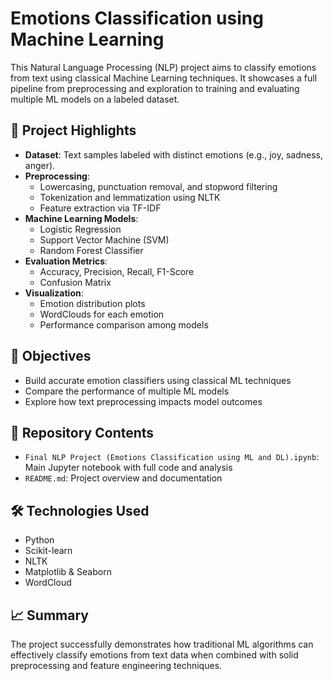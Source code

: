 # Emotions Classification using Machine Learning

This Natural Language Processing (NLP) project aims to classify emotions from text using classical Machine Learning techniques. It showcases a full pipeline from preprocessing and exploration to training and evaluating multiple ML models on a labeled dataset.

## 📌 Project Highlights

- **Dataset**: Text samples labeled with distinct emotions (e.g., joy, sadness, anger).
- **Preprocessing**:
  - Lowercasing, punctuation removal, and stopword filtering
  - Tokenization and lemmatization using NLTK
  - Feature extraction via TF-IDF
- **Machine Learning Models**:
  - Logistic Regression
  - Support Vector Machine (SVM)
  - Random Forest Classifier
- **Evaluation Metrics**:
  - Accuracy, Precision, Recall, F1-Score
  - Confusion Matrix
- **Visualization**:
  - Emotion distribution plots
  - WordClouds for each emotion
  - Performance comparison among models

## 🚀 Objectives

- Build accurate emotion classifiers using classical ML techniques
- Compare the performance of multiple ML models
- Explore how text preprocessing impacts model outcomes

## 📁 Repository Contents

- `Final NLP Project (Emotions Classification using ML and DL).ipynb`: Main Jupyter notebook with full code and analysis
- `README.md`: Project overview and documentation

## 🛠️ Technologies Used

- Python
- Scikit-learn
- NLTK
- Matplotlib & Seaborn
- WordCloud

## 📈 Summary

The project successfully demonstrates how traditional ML algorithms can effectively classify emotions from text data when combined with solid preprocessing and feature engineering techniques.

